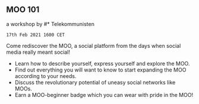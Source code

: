 ## MOO 101
a workshop by #* Telekommunisten

`17th Feb 2021 1600 CET`

Come rediscover the MOO, a social platform from the days when social media really meant social!

- Learn how to describe yourself, express yourself and explore the MOO.
- Find out everything you will want to know to start expanding the MOO according to your needs. 
- Discuss the revolutionary potential of uneasy social networks like MOOs.
- Earn a  MOO-beginner badge which you can wear with pride in the MOO!

